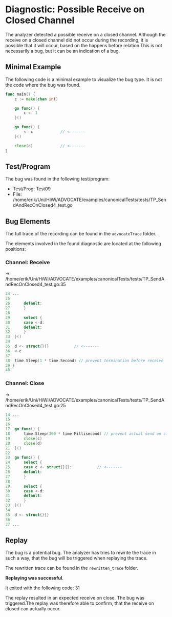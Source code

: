 # Diagnostic: Possible Receive on Closed Channel

The analyzer detected a possible receive on a closed channel.
Although the receive on a closed channel did not occur during the recording, it is possible that it will occur, based on the happens before relation.This is not necessarily a bug, but it can be an indication of a bug.

## Minimal Example
The following code is a minimal example to visualize the bug type. It is not the code where the bug was found.

```go
func main() {
    c := make(chan int)

    go func() {
        c <- 1
    }()

    go func() {
        <- c            // <-------
    }()

    close(c)            // <-------
}
```

## Test/Program
The bug was found in the following test/program:

- Test/Prog:  Test09
- File:  /home/erik/Uni/HiWi/ADVOCATE/examples/canonicalTests/tests/TP_SendAndRecOnClosed4_test.go

## Bug Elements
The full trace of the recording can be found in the `advocateTrace` folder.

The elements involved in the found diagnostic are located at the following positions:

###  Channel: Receive
-> /home/erik/Uni/HiWi/ADVOCATE/examples/canonicalTests/tests/TP_SendAndRecOnClosed4_test.go:35
```go
24 ...
25 
26 		default:
27 		}
28 
29 		select {
30 		case <-d:
31 		default:
32 		}
33 	}()
34 
35 	d <- struct{}{}           // <-------
36 	<-c
37 
38 	time.Sleep(1 * time.Second) // prevent termination before receive
39 }
40 
```


###  Channel: Close
-> /home/erik/Uni/HiWi/ADVOCATE/examples/canonicalTests/tests/TP_SendAndRecOnClosed4_test.go:25
```go
14 ...
15 
16 
17 	go func() {
18 		time.Sleep(300 * time.Millisecond) // prevent actual send on closed channel
19 		close(c)
20 		close(d)
21 	}()
22 
23 	go func() {
24 		select {
25 		case c <- struct{}{}:           // <-------
26 		default:
27 		}
28 
29 		select {
30 		case <-d:
31 		default:
32 		}
33 	}()
34 
35 	d <- struct{}{}
36 
37 ...
```


## Replay
The bug is a potential bug.
The analyzer has tries to rewrite the trace in such a way, that the bug will be triggered when replaying the trace.

The rewritten trace can be found in the `rewritten_trace` folder.

**Replaying was successful**.

It exited with the following code: 31

The replay resulted in an expected receive on close. The bug was triggered.The replay was therefore able to confirm, that the receive on closed can actually occur.

